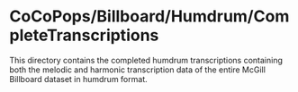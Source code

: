 # CoCoPops/Billboard/Humdrum/CompleteTranscriptions

This directory contains the completed humdrum transcriptions containing both the melodic and harmonic transcription data of the entire McGill Billboard dataset in humdrum format.

